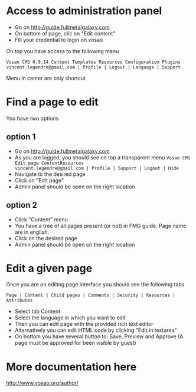 

# Access to administration panel #

  * Go on http://guide.fullmetalgalaxy.com
  * On bottom of page, clic on "Edit content"
  * Fill your credential to login on vosao

On top you have access to the following menu

`Vosao CMS 0.9.14 Content Templates Resources Configuration Plugins         vincent.legendre@gmail.com | Profile | Logout | Language | Support`

Menu in center are only shortcut

# Find a page to edit #
You have two options

## option 1 ##
  * Go on http://guide.fullmetalgalaxy.com
  * As you are logged, you should see on top a transparent menu
`Vosao CMS Edit page ContentResources                   vincent.legendre@gmail.com | Profile | Support | Logout | Hide`
  * Navigate to the desired page
  * Click on "Edit page"
  * Admin panel should be open on the right location

## option 2 ##
  * Click "Content" menu
  * You have a tree of all pages present (or not) in FMG guide. Page name are in english.
  * Click on the desired page
  * Admin panel should be open on the right location

# Edit a given page #
Once you are on editing page interface you should see the following tabs

`Page | Content | Child pages | Comments | Security | Resources | Attributes`
  * Select tab Content
  * Select the language in which you want to edit
  * Then you can edit page with the provided rich text editor
  * Alternatively you can edit HTML code by clicking "Edit in textarea"
  * On bottom you have several button to: Save, Preview and Approve (A page must be approved for been visible by guest)

# More documentation here #
http://www.vosao.org/author/